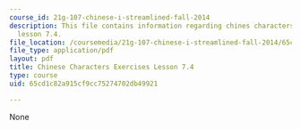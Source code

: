 ```yaml
---
course_id: 21g-107-chinese-i-streamlined-fall-2014
description: This file contains information regarding chines characters exercises
  lesson 7.4.
file_location: /coursemedia/21g-107-chinese-i-streamlined-fall-2014/65cd1c82a915cf9cc75274702db49921_MIT21G_107F14_L7_st4_7.4.pdf
file_type: application/pdf
layout: pdf
title: Chinese Characters Exercises Lesson 7.4
type: course
uid: 65cd1c82a915cf9cc75274702db49921

---
```

None